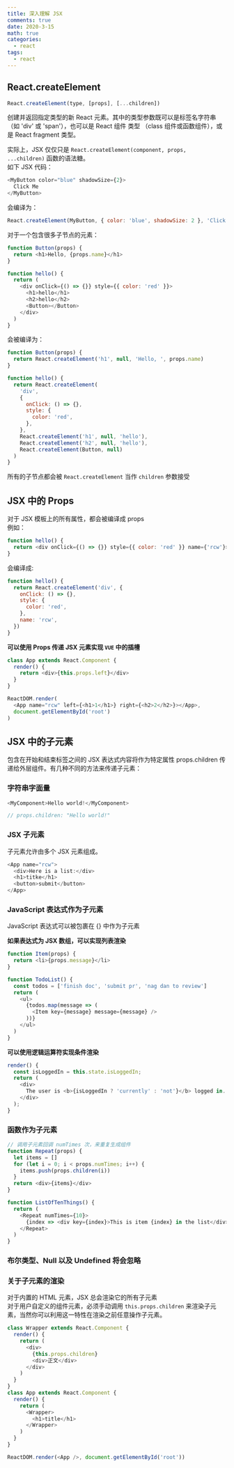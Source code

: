 ```yaml
---
title: 深入理解 JSX
comments: true
date: 2020-3-15
math: true
categories:
  - react
tags:
  - react
---
```


## React.createElement

```js
React.createElement(type, [props], [...children])
```

创建并返回指定类型的新 React 元素。其中的类型参数既可以是标签名字符串（如 'div' 或 'span'），也可以是 React 组件 类型 （class 组件或函数组件），或是 React fragment 类型。

实际上，JSX 仅仅只是 `React.createElement(component, props, ...children)` 函数的语法糖。  
如下 JSX 代码：

```js
<MyButton color="blue" shadowSize={2}>
  Click Me
</MyButton>
```

会编译为：

```js
React.createElement(MyButton, { color: 'blue', shadowSize: 2 }, 'Click Me')
```

对于一个包含很多子节点的元素：

```js
function Button(props) {
  return <h1>Hello, {props.name}</h1>
}

function hello() {
  return (
    <div onClick={() => {}} style={{ color: 'red' }}>
      <h1>hello</h1>
      <h2>hello</h2>
      <Button></Button>
    </div>
  )
}
```

会被编译为：

```js
function Button(props) {
  return React.createElement('h1', null, 'Hello, ', props.name)
}

function hello() {
  return React.createElement(
    'div',
    {
      onClick: () => {},
      style: {
        color: 'red',
      },
    },
    React.createElement('h1', null, 'hello'),
    React.createElement('h2', null, 'hello'),
    React.createElement(Button, null)
  )
}
```

所有的子节点都会被 `React.createElement` 当作 `children` 参数接受

## JSX 中的 Props

对于 JSX 模板上的所有属性，都会被编译成 props  
例如：

```js
function hello() {
  return <div onClick={() => {}} style={{ color: 'red' }} name={'rcw'}></div>
}
```

会编译成:

```js
function hello() {
  return React.createElement('div', {
    onClick: () => {},
    style: {
      color: 'red',
    },
    name: 'rcw',
  })
}
```

**可以使用 Props 传递 JSX 元素实现 `VUE` 中的插槽**

```js
class App extends React.Component {
  render() {
    return <div>{this.props.left}</div>
  }
}

ReactDOM.render(
  <App name="rcw" left={<h1>1</h1>} right={<h2>2</h2>}></App>,
  document.getElementById('root')
)
```

## JSX 中的子元素

包含在开始和结束标签之间的 JSX 表达式内容将作为特定属性 props.children 传递给外层组件。有几种不同的方法来传递子元素：

### 字符串字面量

```js
<MyComponent>Hello world!</MyComponent>

// props.children: "Hello world!"
```

### JSX 子元素

子元素允许由多个 JSX 元素组成。

```js
<App name="rcw">
  <div>Here is a list:</div>
  <h1>titke</h1>
  <button>submit</button>
</App>
```

### JavaScript 表达式作为子元素

JavaScript 表达式可以被包裹在 {} 中作为子元素

**如果表达式为 JSX 数组，可以实现列表渲染**

```js
function Item(props) {
  return <li>{props.message}</li>
}

function TodoList() {
  const todos = ['finish doc', 'submit pr', 'nag dan to review']
  return (
    <ul>
      {todos.map(message => (
        <Item key={message} message={message} />
      ))}
    </ul>
  )
}
```

**可以使用逻辑运算符实现条件渲染**

```js
render() {
  const isLoggedIn = this.state.isLoggedIn;
  return (
    <div>
      The user is <b>{isLoggedIn ? 'currently' : 'not'}</b> logged in.
    </div>
  );
}
```

### 函数作为子元素

```js
// 调用子元素回调 numTimes 次，来重复生成组件
function Repeat(props) {
  let items = []
  for (let i = 0; i < props.numTimes; i++) {
    items.push(props.children(i))
  }
  return <div>{items}</div>
}

function ListOfTenThings() {
  return (
    <Repeat numTimes={10}>
      {index => <div key={index}>This is item {index} in the list</div>}
    </Repeat>
  )
}
```

### 布尔类型、Null 以及 Undefined 将会忽略

### 关于子元素的渲染

对于内置的 HTML 元素，JSX 总会渲染它的所有子元素  
对于用户自定义的组件元素，必须手动调用 `this.props.children` 来渲染子元素，当然你可以利用这一特性在渲染之前任意操作子元素。

```js
class Wrapper extends React.Component {
  render() {
    return (
      <div>
        {this.props.children}
        <div>正文</div>
      </div>
    )
  }
}
class App extends React.Component {
  render() {
    return (
      <Wrapper>
        <h1>title</h1>
      </Wrapper>
    )
  }
}

ReactDOM.render(<App />, document.getElementById('root'))
```
